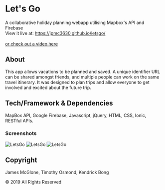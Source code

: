 # Let's Go
A collaborative holiday planning webapp utilising Mapbox's API and Firebase<BR>
View it live at: <https://jpmc3630.github.io/letsgo/> <BR><BR>
<a href="https://drive.google.com/file/d/16_VjLVkhSITOX831nFPQRijBTiaOLIkF/preview">or check out a video here</a>

## About
This app allows vacations to be planned and saved. A unique identifier URL can be shared amongst friends, and multiple people can work on the same travel itinerary. It was designed to plan trips and allow everyone to get involved and excited about the future trip.

## Tech/Framework & Dependencies
MapBox API, Google Firebase, Javascript, jQuery, HTML, CSS, Ionic, RESTful APIs.

### Screenshots
![LetsGo](https://github.com/jpmc3630/letsgo/blob/master/assets/images/image_readme1.png)
![LetsGo](https://github.com/jpmc3630/letsgo/blob/master/assets/images/image_readme2.png)
![LetsGo](https://github.com/jpmc3630/letsgo/blob/master/assets/images/image_readme3.png)

## Copyright
James McGlone, Timothy Osmond, Kendrick Bong

© 2019 All Rights Reserved
